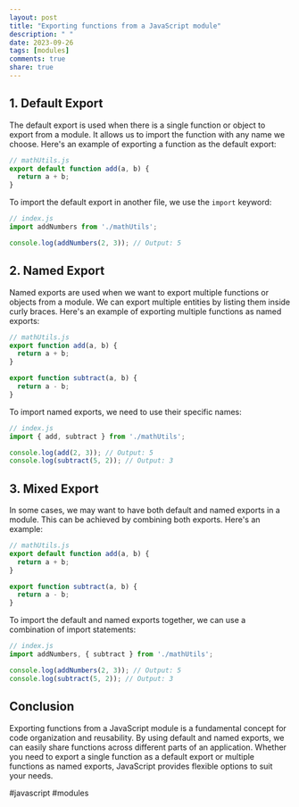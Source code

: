 ```yaml
---
layout: post
title: "Exporting functions from a JavaScript module"
description: " "
date: 2023-09-26
tags: [modules]
comments: true
share: true
---
```


## 1. Default Export
The default export is used when there is a single function or object to export from a module. It allows us to import the function with any name we choose. Here's an example of exporting a function as the default export:

```javascript
// mathUtils.js
export default function add(a, b) {
  return a + b;
}
```

To import the default export in another file, we use the `import` keyword:

```javascript
// index.js
import addNumbers from './mathUtils';

console.log(addNumbers(2, 3)); // Output: 5
```

## 2. Named Export
Named exports are used when we want to export multiple functions or objects from a module. We can export multiple entities by listing them inside curly braces. Here's an example of exporting multiple functions as named exports:

```javascript
// mathUtils.js
export function add(a, b) {
  return a + b;
}

export function subtract(a, b) {
  return a - b;
}
```

To import named exports, we need to use their specific names:

```javascript
// index.js
import { add, subtract } from './mathUtils';

console.log(add(2, 3)); // Output: 5
console.log(subtract(5, 2)); // Output: 3
```

## 3. Mixed Export
In some cases, we may want to have both default and named exports in a module. This can be achieved by combining both exports. Here's an example:

```javascript
// mathUtils.js
export default function add(a, b) {
  return a + b;
}

export function subtract(a, b) {
  return a - b;
}
```

To import the default and named exports together, we can use a combination of import statements:

```javascript
// index.js
import addNumbers, { subtract } from './mathUtils';

console.log(addNumbers(2, 3)); // Output: 5
console.log(subtract(5, 2)); // Output: 3
```

## Conclusion
Exporting functions from a JavaScript module is a fundamental concept for code organization and reusability. By using default and named exports, we can easily share functions across different parts of an application. Whether you need to export a single function as a default export or multiple functions as named exports, JavaScript provides flexible options to suit your needs.

#javascript #modules